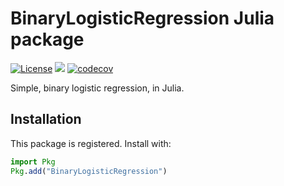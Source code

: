 # BinaryLogisticRegression Julia package

[![License](https://img.shields.io/badge/license-MIT-green.svg)](https://github.com/cossio/BinaryLogisticRegression.jl/blob/master/LICENSE.md)
![](https://github.com/cossio/BinaryLogisticRegression.jl/workflows/CI/badge.svg)
[![codecov](https://codecov.io/gh/cossio/BinaryLogisticRegression.jl/branch/master/graph/badge.svg?token=O5P8LQTVF3)](https://codecov.io/gh/cossio/BinaryLogisticRegression.jl)

Simple, binary logistic regression, in Julia.

## Installation

This package is registered. Install with:

```julia
import Pkg
Pkg.add("BinaryLogisticRegression")
```